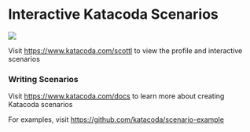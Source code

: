 # Interactive Katacoda Scenarios

[![](http://shields.katacoda.com/katacoda/scottl/count.svg)](https://www.katacoda.com/scottl "Get your profile on Katacoda.com")

Visit https://www.katacoda.com/scottl to view the profile and interactive scenarios

### Writing Scenarios
Visit https://www.katacoda.com/docs to learn more about creating Katacoda scenarios

For examples, visit https://github.com/katacoda/scenario-example
